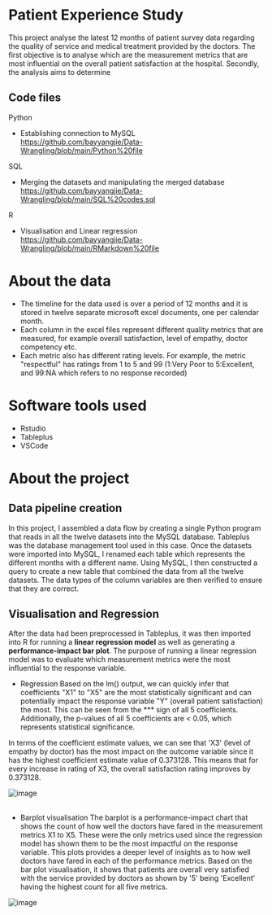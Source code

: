# Patient Experience Study 
This project analyse the latest 12 months of patient survey data regarding the quality of service and medical treatment provided by the doctors. The first objective is to analyse which are the measurement metrics that are most influential on the overall patient satisfaction at the hospital. Secondly, the analysis aims to determine  <br>

## Code files
Python 
* Establishing connection to MySQL <br>
https://github.com/bayyangjie/Data-Wrangling/blob/main/Python%20file <br>

SQL
* Merging the datasets and manipulating the merged database <br>
https://github.com/bayyangjie/Data-Wrangling/blob/main/SQL%20codes.sql <br>

R 
* Visualisation and Linear regression <br>
https://github.com/bayyangjie/Data-Wrangling/blob/main/RMarkdown%20file <br>

# About the data
* The timeline for the data used is over a period of 12 months and it is stored in twelve separate microsoft excel documents, one per calendar month. 
* Each column in the excel files represent different quality metrics that are measured, for example overall satisfaction, level of empathy, doctor competency etc. 
* Each metric also has different rating levels. For example, the metric "respectful" has ratings from 1 to 5 and 99 (1:Very Poor to 5:Excellent, and 99:NA which refers to no response recorded)

# Software tools used
* Rstudio
* Tableplus
* VSCode

# About the project
## Data pipeline creation
In this project, I assembled a data flow by creating a single Python program that reads in all the twelve datasets into the MySQL database. Tableplus was the database management tool used in this case. Once the datasets were imported into MySQL, I renamed each table which represents the different months with a different name. Using MySQL, I then constructed a query to create a new table that combined the data from all the twelve datasets. The data types of the column variables are then verified to ensure that they are correct. 

## Visualisation and Regression
After the data had been preprocessed in Tableplus, it was then imported into R for running a **linear regression model** as well as generating a **performance-impact bar plot**. The purpose of running a linear regression model was to evaluate which measurement metrics were the most influential to the response variable. <br>

* Regression
Based on the lm() output, we can quickly infer that coefficients "X1" to "X5" are the most statistically significant and can potentially impact the response variable "Y" (overall patient satisfaction) the most. This can be seen from the *** sign of all 5 coefficients. Additionally, the p-values of all 5 coefficients are < 0.05, which represents statistical significance.

In terms of the coefficient estimate values, we can see that 'X3' (level of empathy by doctor) has the most impact on the outcome variable since it has the highest coefficient estimate value of 0.373128. This means that for every increase in rating of X3, the overall satisfaction rating improves by 0.373128.

![image](https://github.com/user-attachments/assets/862cd7d6-76e9-41f1-b412-4f3301f5a96a) <br> <br>

* Barplot visualisation
The barplot is a performance-impact chart that shows the count of how well the doctors have fared in the measurement metrics X1 to X5. These were the only metrics used since the regression model has shown them to be the most impactful on the response variable. This plots provides a deeper level of insights as to how well doctors have fared in each of the performance metrics. Based on the bar plot visualisation, it shows that patients are overall very satisfied with the service provided by doctors as shown by '5' being 'Excellent' having the highest count for all five metrics.

![image](https://github.com/user-attachments/assets/71933a57-73c9-4f48-b34a-98f2abb7e644)




